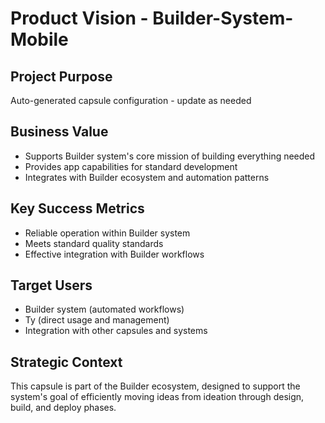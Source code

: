 # Product Vision - Builder-System-Mobile

## Project Purpose
Auto-generated capsule configuration - update as needed

## Business Value
- Supports Builder system's core mission of building everything needed
- Provides app capabilities for standard development
- Integrates with Builder ecosystem and automation patterns

## Key Success Metrics
- Reliable operation within Builder system
- Meets standard quality standards
- Effective integration with Builder workflows

## Target Users
- Builder system (automated workflows)
- Ty (direct usage and management)
- Integration with other capsules and systems

## Strategic Context
This capsule is part of the Builder ecosystem, designed to support the system's
goal of efficiently moving ideas from ideation through design, build, and deploy phases.
